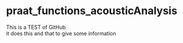 # praat_functions_acousticAnalysis
This is a TEST of GitHub </br>
it does this and that
to give some information
